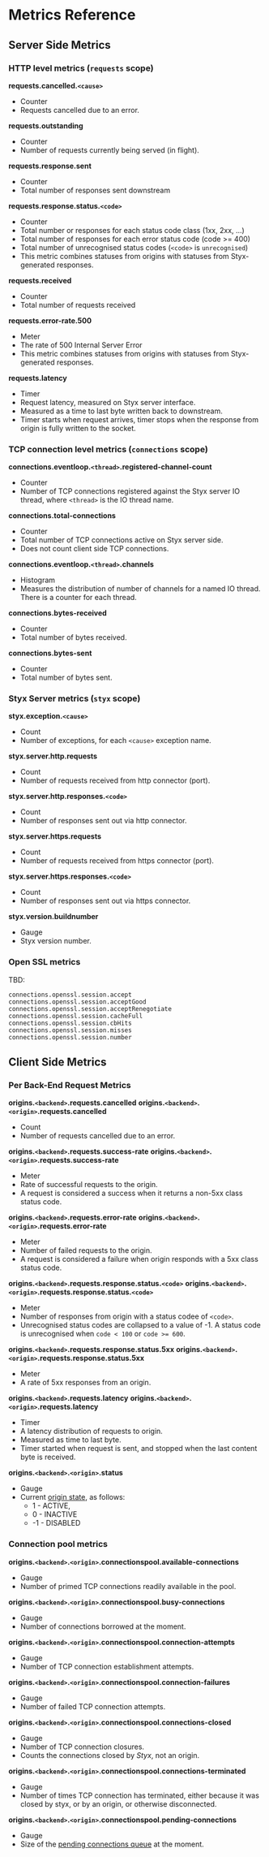 # Metrics Reference

## Server Side Metrics

### HTTP level metrics (`requests` scope)

**requests.cancelled.`<cause>`**

* Counter
* Requests cancelled due to an error.


**requests.outstanding**

* Counter
* Number of requests currently being served (in flight).

**requests.response.sent**

* Counter
* Total number of responses sent downstream

**requests.response.status.`<code>`**

* Counter
* Total number or responses for each status code class (1xx, 2xx, ...)
* Total number of responses for each error status code (code >= 400)
* Total number of unrecognised status codes (`<code>` is `unrecognised`)
* This metric combines statuses from origins with statuses from Styx-generated responses.

**requests.received**

* Counter
* Total number of requests received

**requests.error-rate.500**

* Meter
* The rate of 500 Internal Server Error
* This metric combines statuses from origins with statuses from Styx-generated responses.

**requests.latency**

* Timer
* Request latency, measured on Styx server interface.
* Measured as a time to last byte written back to downstream.
* Timer starts when request arrives, timer stops when the response
  from origin is fully written to the socket.


### TCP connection level metrics (`connections` scope)

**connections.eventloop.`<thread>`.registered-channel-count**

* Counter
* Number of TCP connections registered against the Styx server IO thread, where
`<thread>` is the IO thread name.

**connections.total-connections**

* Counter
* Total number of TCP connections active on Styx server side.
* Does not count client side TCP connections.


**connections.eventloop.`<thread>`.channels**

* Histogram
* Measures the distribution of number of channels for a named IO thread.
  There is a counter for each thread.


**connections.bytes-received**

* Counter
* Total number of bytes received.

**connections.bytes-sent**

* Counter
* Total number of bytes sent.


### Styx Server metrics (`styx` scope)

**styx.exception.`<cause>`**

* Count
* Number of exceptions, for each `<cause>` exception name.

**styx.server.http.requests**

* Count
* Number of requests received from http connector (port).

**styx.server.http.responses.`<code>`**

* Count
* Number of responses sent out via http connector.

**styx.server.https.requests**

* Count
* Number of requests received from https connector (port).

**styx.server.https.responses.`<code>`**

* Count
* Number of responses sent out via https connector.

**styx.version.buildnumber**

* Gauge
* Styx version number.


### Open SSL metrics

TBD:

    connections.openssl.session.accept
    connections.openssl.session.acceptGood
    connections.openssl.session.acceptRenegotiate
    connections.openssl.session.cacheFull
    connections.openssl.session.cbHits
    connections.openssl.session.misses
    connections.openssl.session.number



## Client Side Metrics

### Per Back-End Request Metrics

**origins.`<backend>`.requests.cancelled**
**origins.`<backend>`.`<origin>`.requests.cancelled**

* Count
* Number of requests cancelled due to an error.

**origins.`<backend>`.requests.success-rate**
**origins.`<backend>`.`<origin>`.requests.success-rate**

* Meter
* Rate of successful requests to the origin.
* A request is considered a success when it returns a non-5xx class status code.


**origins.`<backend>`.requests.error-rate**
**origins.`<backend>`.`<origin>`.requests.error-rate**

* Meter
* Number of failed requests to the origin.
* A request is considered a failure when origin responds with a 5xx class status code.

**origins.`<backend>`.requests.response.status.`<code>`**
**origins.`<backend>`.`<origin>`.requests.response.status.`<code>`**

* Meter
* Number of responses from origin with a status codee of `<code>`.
* Unrecognised status codes are collapsed to a value of -1. A status
  code is unrecognised when `code < 100` or `code >= 600`.


**origins.`<backend>`.requests.response.status.5xx**
**origins.`<backend>`.`<origin>`.requests.response.status.5xx**

* Meter
* A rate of 5xx responses from an origin.

**origins.`<backend>`.requests.latency**
**origins.`<backend>`.`<origin>`.requests.latency**

* Timer
* A latency distribution of requests to origin.
* Measured as time to last byte.
* Timer started when request is sent, and stopped when the last content
  byte is received.

**origins.`<backend>`.`<origin>`.status**

* Gauge
* Current [origin state](configure-health-checks.md), as follows:
   * 1 - ACTIVE,
   * 0 - INACTIVE
   * -1 - DISABLED


### Connection pool metrics

**origins.`<backend>`.`<origin>`.connectionspool.available-connections**

* Gauge
* Number of primed TCP connections readily available in the pool.

**origins.`<backend>`.`<origin>`.connectionspool.busy-connections**

* Gauge
* Number of connections borrowed at the moment.

**origins.`<backend>`.`<origin>`.connectionspool.connection-attempts**

* Gauge
* Number of TCP connection establishment attempts.

**origins.`<backend>`.`<origin>`.connectionspool.connection-failures**

* Gauge
* Number of failed TCP connection attempts.

**origins.`<backend>`.`<origin>`.connectionspool.connections-closed**

* Gauge
* Number of TCP connection closures.
* Counts the connections closed by *Styx*, not an origin.

**origins.`<backend>`.`<origin>`.connectionspool.connections-terminated**

* Gauge
* Number of times TCP connection has terminated, either because it was
  closed by styx, or by an origin, or otherwise disconnected.

**origins.`<backend>`.`<origin>`.connectionspool.pending-connections**

* Gauge
* Size of the [pending connections queue](configure-connection-pooling.md) at the moment.
